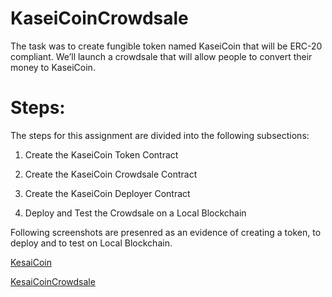 # KaseiCoinCrowdsale


The task was to create fungible token named KaseiCoin that will be ERC-20 compliant. We’ll launch a crowdsale that will allow people to convert their money to KaseiCoin.

# Steps:

The steps for this assignment are divided into the following subsections:

 1) Create the KaseiCoin Token Contract

 2) Create the KaseiCoin Crowdsale Contract

 3) Create the KaseiCoin Deployer Contract

 4) Deploy and Test the Crowdsale on a Local Blockchain


Following screenshots are presenred as an evidence of creating a token, to deploy and to test on Local Blockchain.


[KesaiCoin](https://github.com/AbuzarF/KaseiCoinCrowdsale/blob/main/EvaluationEvidence/kaseicoin.png)

[KesaiCoinCrowdsale](https://github.com/AbuzarF/KaseiCoinCrowdsale/blob/main/EvaluationEvidence/KaseiCoinCrowdsale.png)
